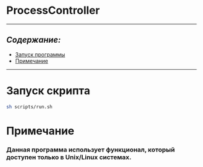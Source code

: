 ProcessController
==============
---
## ***Содержание:***
- [Запуск программы](#Run)
- [Примечание](#Note)

---
# Запуск скрипта <a name="Run"></a>

```bash
sh scripts/run.sh
```

# Примечание <a name="Note"></a>
### Данная программа использует функционал, который доступен только в Unix/Linux системах.
